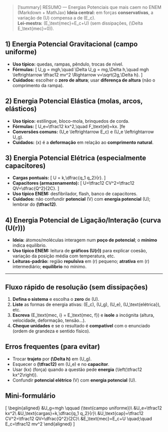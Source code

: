 > [!summary] RESUMO — Energias Potenciais que mais caem no ENEM (Markdown + MathJax)
> **Ideia central:** em forças **conservativas**, a variação de \(U\) compensa a de \(E_c\).  
> **Lei-mestra:** \(E_\text{mec}=E_c+U\) (sem dissipações, \(\Delta E_\text{mec}=0\)).

## 1) Energia Potencial **Gravitacional** (campo uniforme)
- **Uso típico:** quedas, rampas, pêndulo, trocas de nível.
- **Fórmulas:**
  \[
  U_g = mgh,\quad \Delta U_g = mg\,\Delta h,\quad mgh \leftrightarrow \tfrac12 mv^2 \Rightarrow v=\sqrt{2g\,\Delta h}.
  \]
- **Cuidados:** escolher o **zero de altura**; usar **diferença de altura** (não o comprimento da rampa).

## 2) Energia Potencial **Elástica** (molas, arcos, elásticos)
- **Uso típico:** estilingue, bloco-mola, brinquedos de corda.
- **Fórmulas:**
  \[
  U_e=\tfrac12 kx^2,\quad F_\text{el}=kx.
  \]fe
- **Conversões comuns:** \(U_e \leftrightarrow E_c\) e \(U_e \leftrightarrow U_g\).  
- **Cuidados:** \(x\) é a **deformação** em relação ao **comprimento natural**.

## 3) Energia Potencial **Elétrica** (especialmente capacitores)
- **Cargas pontuais:** 
  \[
  U = k\,\dfrac{q_1 q_2}{r}.
  \]
- **Capacitores (armazenamento):**
  \[
  U=\tfrac12 CV^2=\tfrac12 QV=\dfrac{Q^2}{2C}.
  \]
- **Uso típico ENEM:** desfibrilador, flash, banco de capacitores.  
- **Cuidados:** não confundir **potencial** \(V\) com **energia potencial** \(U\); lembrar do **\(\tfrac12\)**.

## 4) Energia Potencial de **Ligação/Interação** (curva \(U(r)\))
- **Ideia:** átomos/moléculas interagem num **poço de potencial**; o **mínimo** indica equilíbrio.  
- **Uso típico ENEM:** leitura de **gráficos \(U(r)\)** para explicar coesão, variação da posição média com temperatura, etc.  
- **Leituras-padrão:** região **repulsiva** em \(r\) pequeno; **atrativa** em \(r\) intermediário; **equilíbrio** no mínimo.

---

## Fluxo rápido de resolução (sem dissipações)
1. **Defina o sistema** e escolha o **zero** de \(U\).  
2. **Liste** as formas de energia ativas: \(E_c\), \(U_g\), \(U_e\), \(U_\text{elétrica}\), etc.  
3. **Escreva** \(E_\text{mec, i} = E_\text{mec, f}\) e **isole** a incógnita (altura, velocidade, deformação, tensão…).  
4. **Cheque unidades** e se o resultado é **compatível** com o enunciado (ordem de grandeza e sentido físico).

## Erros frequentes (para evitar)
- Trocar **trajeto** por **\(\Delta h\)** em \(U_g\).  
- Esquecer o **\(\tfrac12\)** em \(U_e\) e no **capacitor**.  
- Usar \(kx\) (força) quando a questão pede **energia** \(\left(\tfrac12 kx^2\right)\).  
- Confundir **potencial elétrico** \(V\) com **energia potencial** \(U\).

## Mini-formulário
\[
\begin{aligned}
&U_g=mgh \qquad (\text{campo uniforme})\\
&U_e=\tfrac12 kx^2\\
&U_\text{cargas}=k\,\dfrac{q_1 q_2}{r}\\
&U_\text{cap}=\tfrac12 CV^2=\tfrac12 QV=\dfrac{Q^2}{2C}\\
&E_\text{mec}=E_c+U \quad;\quad E_c=\tfrac12 mv^2
\end{aligned}
\]
